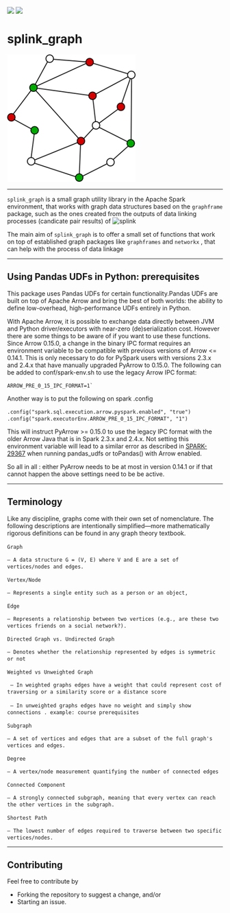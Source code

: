 
![](https://img.shields.io/badge/spark-%3E%3D2.4.5-orange) ![](https://img.shields.io/badge/pyarrow-%3C%3D%200.14.1-blue)

# splink_graph




![](https://github.com/moj-analytical-services/splink_graph/raw/master/notebooks/splink_graph300x297.png)

---



`splink_graph` is a small graph utility library in the Apache Spark environment, that works with graph data structures based on the `graphframe` package,
such as the ones created from the outputs of data linking processes (candicate pair results) of ![splink](https://github.com/moj-analytical-services/splink])  



The main aim of `splink_graph` is to offer a small set of functions that work on top of established graph packages like `graphframes` and `networkx`  , that can help with
the process of data linkage




---


## Using Pandas UDFs in Python: prerequisites


This package uses Pandas UDFs for certain functionality.Pandas UDFs are built on top of Apache Arrow and bring 
the best of both worlds: the ability to define low-overhead, high-performance UDFs entirely in Python.

With Apache Arrow, it is possible to exchange data directly between JVM and Python driver/executors with near-zero (de)serialization cost.
However there are some things to be aware of if you want to use these functions.
Since Arrow 0.15.0, a change in the binary IPC format requires an environment variable to be compatible with previous versions of Arrow <= 0.14.1. This is only necessary to do for PySpark users with versions 2.3.x and 2.4.x that have manually upgraded PyArrow to 0.15.0. The following can be added to conf/spark-env.sh to use the legacy Arrow IPC format:

    ARROW_PRE_0_15_IPC_FORMAT=1`

Another way is to put the following on spark .config

    .config("spark.sql.execution.arrow.pyspark.enabled", "true")
    .config("spark.executorEnv.ARROW_PRE_0_15_IPC_FORMAT", "1")


This will instruct PyArrow >= 0.15.0 to use the legacy IPC format with the older Arrow Java that is in Spark 2.3.x and 2.4.x. Not setting this environment variable will lead to a similar error as described in [SPARK-29367](https://issues.apache.org/jira/browse/SPARK-29367) when running pandas_udfs or toPandas() with Arrow enabled.


So all in all : either PyArrow needs to be at most in version 0.14.1 or if that cannot happen the above settings need to be be active.






---


## Terminology

Like any discipline, graphs come with their own set of nomenclature. 
The following descriptions are intentionally simplified—more mathematically rigorous definitions can be found in any graph theory textbook.

`Graph` 

    — A data structure G = (V, E) where V and E are a set of vertices/nodes and edges.

`Vertex/Node` 

    — Represents a single entity such as a person or an object,

`Edge` 

    — Represents a relationship between two vertices (e.g., are these two vertices friends on a social network?).

`Directed Graph vs. Undirected Graph` 

    — Denotes whether the relationship represented by edges is symmetric or not 

`Weighted vs Unweighted Graph` 

     — In weighted graphs edges have a weight that could represent cost of traversing or a similarity score or a distance score

     — In unweighted graphs edges have no weight and simply show connections . example: course prerequisites

`Subgraph` 

    — A set of vertices and edges that are a subset of the full graph's vertices and edges.

`Degree` 
    
    — A vertex/node measurement quantifying the number of connected edges 

`Connected Component` 

    — A strongly connected subgraph, meaning that every vertex can reach the other vertices in the subgraph.

`Shortest Path` 
    
    — The lowest number of edges required to traverse between two specific vertices/nodes.





---

## Contributing

Feel free to contribute by 

 * Forking the repository to suggest a change, and/or
 * Starting an issue.